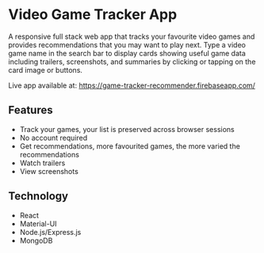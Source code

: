 # Video Game Tracker App

A responsive full stack web app that tracks your favourite video games and provides recommendations that you may want to play next. Type a video game name in the search bar to display cards showing useful game data including trailers, screenshots, and summaries by clicking or tapping on the card image or buttons.

Live app available at: https://game-tracker-recommender.firebaseapp.com/

## Features

* Track your games, your list is preserved across browser sessions
* No account required
* Get recommendations, more favourited games, the more varied the recommendations
* Watch trailers
* View screenshots

## Technology

* React
* Material-UI
* Node.js/Express.js
* MongoDB

